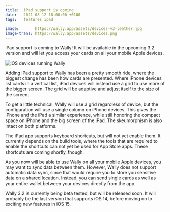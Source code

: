 ```yaml
---
title:  iPad support is coming
date:   2021-08-12 18:00:00 +0100
tags:   features ipad

image:       https://wally.app/assets/devices-v3-leather.jpg
image-trans: https://wally.app/assets/devices.png
---
```


iPad support is coming to Wally! It will be available in the upcoming 3.2 version and will let you access your cards on all your mobile Apple devices.

![iOS devices running Wally]({{page.image-trans}} "Wally soon comes to iPad")

Adding iPad support to Wally has been a pretty smooth ride, where the biggest change has been how cards are presented. Where iPhone devices list cards in a vertical list, iPad devices will instead use a grid to use more of the bigger screen. The grid will be adaptive and adjust itself to the size of the screen.

To get a little technical, Wally will use a grid regardless of device, but the configuration will use a single column on iPhone devices. This gives the iPhone and the iPad a similar experience, while still honoring the compact space on iPhone and the big screen of the iPad. The skeumorphism is also intact on both platforms.

The iPad app supports keyboard shortcuts, but will not yet enable them. It currently depends on the build tools, where the tools that are required to enable the shortcuts can not yet be used for App Store apps. These shortcuts are coming shortly, though.

As you now will be able to use Wally on all your mobile Apple devices, you may want to sync data between them. However, Wally does not support automatic data sync, since that would require you to store you sensitive data on a shared location. Instead, you can send single cards as well as your entire wallet between your devices directly from the app.

Wally 3.2 is currently being beta tested, but will be released soon. It will probably be the last version that supports iOS 14, before moving on to exciting new features in iOS 15.